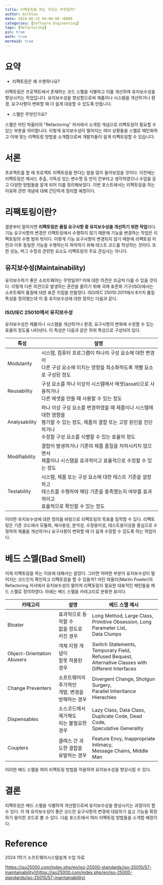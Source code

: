 ```yaml
---
title: 리팩토링을 하는 이유는 무엇일까?
author: milktea
date: 2024-06-22 04:00:00 +0800
categories: [Software Engineering]
tags: [Refactoring]
pin: true
math: true
mermaid: true
---
```


# 요약
- 리팩토링은 왜 수행하나요?

리팩토링은 프로젝트에서 존재하는 코드 스멜을 식별하고 이를 개선하여 유지보수성을 향상시키는 작업입니다.
유지보수성을 향상함으로써 제품이나 시스템을 개선하거나 환경, 요구사항이 변화할 때 더 쉽게 대응할 수 있도록 만듭니다.

- 스멜은 무엇인가요?

스멜은 마틴 파울러의 "Refactoring" 저서에서 소개된 개념으로 리팩토링이 필요할 수 있는 부분을 의미합니다.
이렇게 유지보수성이 떨어지는 여러 상황들을 스멜로 패턴화하고 이에 맞는 리팩토링 방법을 소개함으로써 개발자들이 쉽게 리팩토링할 수 있습니다.

# 서론
프로젝트를 할 때 프로젝트 리팩토링을 한다는 말을 많이 들어보았을 것이다.
이전에는 리팩토링은 메서드 추출, 가독성 있는 변수명 등 만이 전부라고 생각하였으나 수업을 듣고 다양한 방법들을 알게 되어 이를 정리해보았다.
이번 포스트에서는 리팩토링을 하는 이유와 관련 개념에 대해 간단하게 정리할 예정이다.

# 리팩토링이란?
결론부터 말하자면 **리팩토링은 품질 요구사항 중 유지보수성을 개선하기 위한 작업**이다.
기능 요구사항의 변경은 리팩토링에서 수행하지 않기 때문에 기능을 변경하는 작업은 리팩토링의 수행 범위 밖이다.
이렇게 기능 요구사항이 변경되지 않기 때문에 리팩토링 이전과 이후 동일한 기능을 수행하는지 파악하기 위해 테스트 코드를 작성하는 것이다.
또한 성능, 버그 수정과 관련한 요소도 리팩토링의 주요 관심사는 아니다.

## 유지보수성(Maintainability)
유지보수하기 좋은 소프트웨어는 무엇일까?
이에 대한 의견은 조금씩 다를 수 있을 것이다.
이렇게 다른 의견으로 발생하는 혼란을 줄이기 위해 국제 표준화 기구(ISO)에서는 소프트웨어 품질에 대한 표준 지침을 만들었다.
ISO/IEC 25010:2011에서 8가지 품질 특성을 정의했는데 이 중 유지보수성에 대한 정의는 다음과 같다.

### ISO/IEC 25010에서 유지보수성
유지보수성은 제품이나 시스템을 개선하거나 환경, 요구사항의 변화에 수정할 수 있는 효율의 정도를 나타낸다.
이 특성은 다음과 같은 하위 특성으로 구성되어 있다.

| 특성            | 설명                                                                                                   |
|---------------|------------------------------------------------------------------------------------------------------|
| Modularity    | 시스템, 컴퓨터 프로그램이 하나의 구성 요소에 대한 변경이<br/> 다른 구성 요소에 미치는 영향을 최소화하도록 개별 요소로 구성된 정도                              |
| Reusability   | 구성 요소를 하나 이상의 시스템에서 에셋(asset)으로 사용하거나<br/> 다른 에셋을 만들 때 사용할 수 있는 정도                                        |
| Analysability | 하나 이상 구성 요소를 변경하였을 때 제품이나 시스템에 대한 영향을<br/> 평가할 수 있는 정도, 제품의 결함 또는 고장 원인을 진단하거나<br/> 수정할 구성 요소를 식별할 수 있는 효율의 정도 |
| Modifiability | 결함이 발생하거나 기존의 제품 품질을 저하시키지 않으면서<br/> 제품이나 시스템을 효과적이고 효율적으로 수정할 수 있는 정도                                    |
| Testability   | 시스템, 제품 또는 구성 요소에 대한 테스트 기준을 설정하고<br/> 테스트를 수행하여 해당 기준을 충족했는지 여부를 효과적이고<br/> 효율적으로 확인할 수 있는 정도                 |

이러한 유지보수성에 대한 정의를 바탕으로 리팩토링의 목표를 짐작할 수 있다.
리팩토링은 기존 코드에서 모듈화, 재사용성, 분석성, 수정용이성, 테스트용이성을 중심으로 수정하여 제품을 개선하거나 요구사항이 변화할 때 더 쉽게 수정할 수 있도록 하는 작업이다.

# 베드 스멜(Bad Smell)
이제 리팩토링을 하는 이유에 대해서는 알았다.
그러면 어떠한 부분이 유지보수성이 떨어지는 코드인지 확인하고 리팩토링을 할 수 있을까?
마틴 파울러(Martin Fowler)의 Refactoring 저서에서 유지보수성이 떨어져 리팩토링이 필요한 대표적인 패턴들을 베드 스멜로 정의하였다.
아래는 베드 스멜을 카테고리로 분류한 표이다.

| 카테고리                       | 설명                          | 베드 스멜 예시                                                                                           |
|----------------------------|-----------------------------|----------------------------------------------------------------------------------------------------|
| Bloater                    | 효과적으로 동작할 수<br/> 없을 정도로 커진 경우    | Long Method, Large Class,<br/> Primitive Obsession, Long Parameter List,<br/> Data Clumps                    |
| Object-Orientation Abusers | 객체 지향 개념이<br/> 잘못 적용된 경우         | Switch Statements, Temporary Field,<br/> Refused Bequest,<br/> Alternative Classes with Different Interfaces |
| Change Preventers          | 소프트웨어의 추가적인<br/> 개발, 변경을 방해하는 경우 | Divergent Change, Shotgun Surgery,<br/> Parallel Inheritance Hierachies                                 |
| Dispensables               | 소스코드에서 제거해도<br/> 되는 불필요한 경우      | Lazy Class, Data Class,<br/> Duplicate Code, Dead Code,<br/> Speculative Generality                          |
| Couplers                   | 클래스 간 과도한 결합을<br/> 유발하는 경우       | Feature Envy, Inappropriate Intimacy,<br/> Message Chains, Middle Man                                   |

이러한 베드 스멜을 여러 리팩토링 방법을 적용하여 유지보수성을 향상시킬 수 있다.

# 결론
리팩토링은 베드 스멜을 식별하여 개선함으로써 유지보수성을 향상시키는 과정이라 할 수 있다. 
이 때 유지보수성이 좋은 코드란 요구사항의 변경에 대응하기 쉽고 기능을 확장하기 용이한 코드로 볼 수 있다.
다음 포스트에서 여러 리팩토링 방법들을 소개할 예정이다.

# Reference
2024 1학기 소프트웨어시스템설계 수업 자료

[https://iso25000.com/index.php/en/iso-25000-standards/iso-25010/57-maintainability](https://iso25000.com/index.php/en/iso-25000-standards/iso-25010/57-maintainability)
